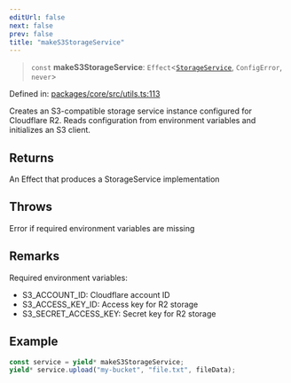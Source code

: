 ```yaml
---
editUrl: false
next: false
prev: false
title: "makeS3StorageService"
---
```


> `const` **makeS3StorageService**: `Effect`\<[`StorageService`](/api/utils/interfaces/storageservice/), `ConfigError`, `never`\>

Defined in: [packages/core/src/utils.ts:113](https://github.com/bitswired/foldcms/blob/a5796744336f5646b8ccb4abf3c6d1334a83f443/packages/core/src/utils.ts#L113)

Creates an S3-compatible storage service instance configured for Cloudflare R2.
Reads configuration from environment variables and initializes an S3 client.

## Returns

An Effect that produces a StorageService implementation

## Throws

Error if required environment variables are missing

## Remarks

Required environment variables:
- S3_ACCOUNT_ID: Cloudflare account ID
- S3_ACCESS_KEY_ID: Access key for R2 storage
- S3_SECRET_ACCESS_KEY: Secret key for R2 storage

## Example

```typescript
const service = yield* makeS3StorageService;
yield* service.upload("my-bucket", "file.txt", fileData);
```
